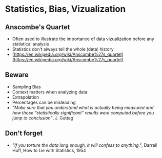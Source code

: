 # Statistics, Bias, Vizualization

## Anscombe's Quartet

- Often used to illustrate the importance of data vizualization before any statistical analysis
- Statistics don't always tell the whole (data) history
- [https://en.wikipedia.org/wiki/Anscombe%27s_quartet](https://en.wikipedia.org/wiki/Anscombe%27s_quartet)

## Beware

- Sampling Bias
- Context matters when analyzing data
- Extrapolation
- Percentages can be misleading
- *"Make sure that you understand what is actually being measured and how those “statistically significant” results were computed before you jump to conclusion"*, J. Guttag

## Don't forget

- *"If you torture the data long enough, it will confess to anything."*, Darrell Huff, How to Lie with Statistics, 1954
